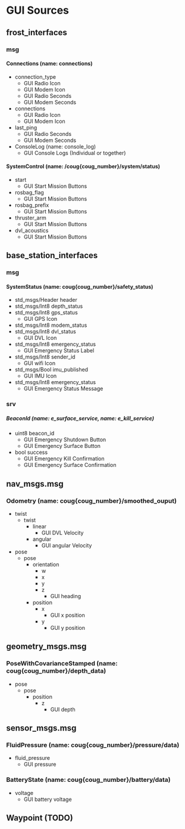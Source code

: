 # GUI Sources

## frost_interfaces
### msg
#### Connections (name: connections)
- connection_type
  - GUI Radio Icon
  - GUI Modem Icon
  - GUI Radio Seconds
  - GUI Modem Seconds
- connections
  - GUI Radio Icon
  - GUI Modem Icon
- last_ping
  - GUI Radio Seconds
  - GUI Modem Seconds
- ConsoleLog (name: console_log)
  - GUI Console Logs (Individual or together)

#### SystemControl (name: /coug{coug_number}/system/status)
- start
  - GUI Start Mission Buttons
- rosbag_flag
  - GUI Start Mission Buttons
- rosbag_prefix
  - GUI Start Mission Buttons
- thruster_arm
  - GUI Start Mission Buttons
- dvl_acoustics
  - GUI Start Mission Buttons

## base_station_interfaces
### msg
#### SystemStatus (name: coug{coug_number}/safety_status)
- std_msgs/Header header
- std_msgs/Int8 depth_status
- std_msgs/Int8 gps_status
  - GUI GPS Icon
- std_msgs/Int8 modem_status
- std_msgs/Int8 dvl_status
  - GUI DVL Icon
- std_msgs/Int8 emergency_status
  - GUI Emergency Status Label
- std_msgs/Int8 sender_id
  - GUI wifi Icon
- std_msgs/Bool imu_published
  - GUI IMU Icon
- std_msgs/Int8 emergency_status
  - GUI Emergency Status Message

### srv
##### BeaconId (name: e_surface_service, name: e_kill_service)
- uint8 beacon_id
  - GUI Emergency Shutdown Button
  - GUI Emergency Surface Button
- bool success
  - GUI Emergency Kill Confirmation
  - GUI Emergency Surface Confirmation

## nav_msgs.msg
### Odometry (name: coug{coug_number}/smoothed_ouput)
- twist
  - twist
    - linear
      - GUI DVL Velocity
    - angular
      - GUI angular Velocity
- pose
  - pose
    - orientation
      - w
      - x
      - y
      - z
        - GUI heading
    - position
      - x
        - GUI x position
      - y
        - GUI y position

## geometry_msgs.msg
### PoseWithCovarianceStamped (name: coug{coug_number}/depth_data)
- pose
  - pose
    - position
      - z
        - GUI depth

## sensor_msgs.msg
### FluidPressure (name: coug{coug_number}/pressure/data)
- fluid_pressure
  - GUI pressure

### BatteryState (name: coug{coug_number}/battery/data)
- voltage
  - GUI battery voltage

## Waypoint (TODO)